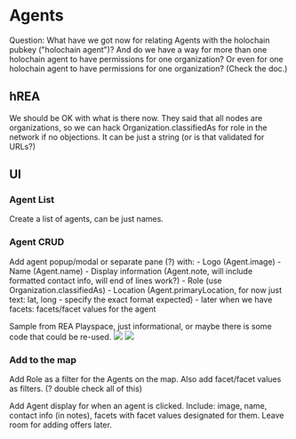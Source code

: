 # Agents

Question: What have we got now for relating Agents with the holochain pubkey ("holochain agent")?  And do we have a way for more than one holochain agent to have permissions for one organization?  Or even for one holochain agent to have permissions for one organization? (Check the doc.)

## hREA

We should be OK with what is there now.  They said that all nodes are organizations, so we can hack Organization.classifiedAs for role in the network if no objections.  It can be just a string (or is that validated for URLs?)

## UI

### Agent List
Create a list of agents, can be just names.

### Agent CRUD
Add agent popup/modal or separate pane (?) with:
    - Logo (Agent.image)
    - Name (Agent.name)
    - Display information (Agent.note, will include formatted contact info, will end of lines work?)
    - Role (use Organization.classifiedAs)
    - Location (Agent.primaryLocation, for now just text: lat, long - specify the exact format expected)
    - later when we have facets: facets/facet values for the agent
    
Sample from REA Playspace, just informational, or maybe there is some code that could be re-used.
![](https://i.imgur.com/ahweAso.png)
![](https://i.imgur.com/oc4rCxH.png)

### Add to the map

Add Role as a filter for the Agents on the map.  Also add facet/facet values as filters. (? double check all of this)

Add Agent display for when an agent is clicked.  Include: image, name, contact info (in notes), facets with facet values designated for them.  Leave room for adding offers later.
